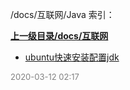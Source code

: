 /docs/互联网/Java 索引：


**[上一级目录/docs/互联网](/docs/互联网/index.md)**

- [ubuntu快速安装配置jdk](/docs/互联网/Java/ubuntu快速安装配置jdk.md)


<font size=2 color='grey'> 2020-03-12 02:17 </font>
